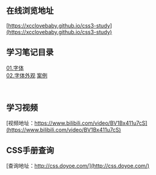 ## 在线浏览地址
[https://xcclovebaby.github.io/css3-study](https://xcclovebaby.github.io/css3-study)

## 学习笔记目录
[01.字体](./day01/font.html)
<br>
[02.字体外观](./day02/color.html) [案例](./day02/案例.html)
<br>

<br>

## 学习视频
[视频地址：https://www.bilibili.com/video/BV1Bx411u7cS](https://www.bilibili.com/video/BV1Bx411u7cS)

## CSS手册查询
[查询地址：http://css.doyoe.com/](http://css.doyoe.com/)
